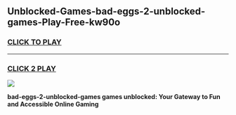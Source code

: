 
## Unblocked-Games-bad-eggs-2-unblocked-games-Play-Free-kw90o
<h3>
<a href="https://premium76.site?title=bad-eggs-2-unblocked-games&ref=23A">CLICK TO PLAY</a></h3>
<hr>

<h3>
<a href="https://premium76.site?title=bad-eggs-2-unblocked-games&ref=23A">CLICK 2 PLAY</a>
  
</h3>

<a href="https://premium76.site?title=bad-eggs-2-unblocked-games&ref=23A"><img src="https://clearcache.store/games.png"></a>


**bad-eggs-2-unblocked-games games unblocked: Your Gateway to Fun and Accessible Online Gaming**
